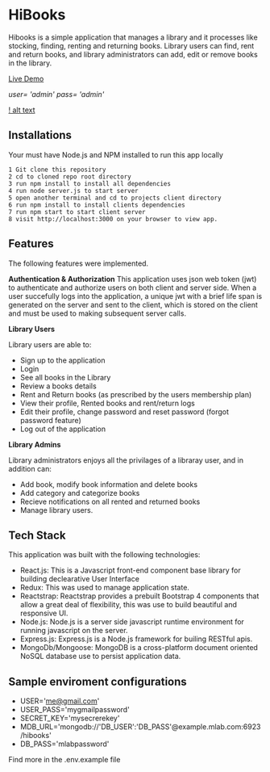 # HiBooks
Hibooks is a simple application that manages a library and it processes like stocking, finding, renting and returning books. Library users can find, rent and return books, and library administrators can add, edit or remove books in the library.

[Live Demo](https://hibooks.herokuapp.com)

*user= 'admin' pass= 'admin'*

[! alt text](https://res.cloudinary.com/diibyv2i7/image/upload/v1560733034/hibooksmock.png)

## Installations 
Your must have Node.js and NPM installed to run this app locally
```
1 Git clone this repository
2 cd to cloned repo root directory
3 run npm install to install all dependencies
4 run node server.js to start server
5 open another terminal and cd to projects client directory
6 run npm install to install clients dependencies
7 run npm start to start client server
8 visit http://localhost:3000 on your browser to view app.
```

## Features
The following features were implemented.

**Authentication & Authorization**
This application uses json web token (jwt) to authenticate and authorize users on both client and server side. When a user succefully logs into the application, a unique jwt with a brief life span is generated on the server and sent to the client, which is stored on the client and must be used to making subsequent server calls.

**Library Users**

Library users are able to:
- Sign up to the application
- Login 
- See all books in the Library
- Review a books details
- Rent and Return books (as prescribed by the users membership plan)
- View their profile, Rented books and rent/return logs
- Edit their profile, change password and reset password (forgot password feature)
- Log out of the application

**Library Admins**

Library administrators enjoys all the privilages of a libraray user, and in addition can:
- Add book, modify book information and delete books
- Add category and categorize books
- Recieve notifications on all rented and returned books
- Manage library users.

## Tech Stack
This application was built with the following technologies:
- React.js: This is a Javascript front-end component base library for building declearative User Interface
- Redux: This was used to manage application state.
- Reactstrap: Reactstrap provides a prebuilt Bootstrap 4 components that allow a great deal of flexibility,    this was use to build beautiful and responsive UI.
- Node.js: Node.js is a server side javascript runtime environment for running javascript on the server.
- Express.js: Express.js is a Node.js framework for builing RESTful apis.
- MongoDb/Mongoose: MongoDB is a cross-platform document oriented NoSQL database use to persist application data.

## Sample enviroment configurations
- USER='me@gmail.com'
- USER_PASS='mygmailpassword'
- SECRET_KEY='mysecrerekey'
- MDB_URL='mongodb://'DB_USER':'DB_PASS'@example.mlab.com:6923/hibooks'
- DB_PASS='mlabpassword'

Find more in the .env.example file